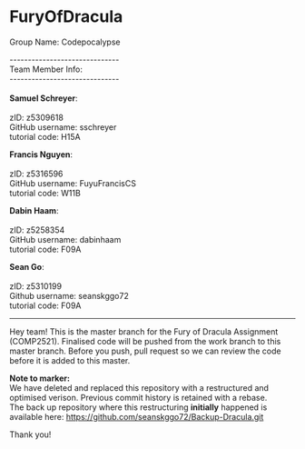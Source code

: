 # FuryOfDracula


Group Name: Codepocalypse

------------------------------ \
Team Member Info:\
------------------------------ \
\
<strong>Samuel Schreyer</strong>:\
\
zID: z5309618 \
GitHub username: sschreyer \
tutorial code: H15A 

<strong>Francis Nguyen</strong>:\
\
zID: z5316596 \
GitHub username: FuyuFrancisCS \
tutorial code: W11B 

<strong>Dabin Haam</strong>: \
\
zID: z5258354\
GitHub username: dabinhaam \
tutorial code: F09A 


<strong>Sean Go</strong>:\
\
zID: z5310199 \
Github username: seanskggo72 \
tutorial code: F09A 

-----------------------------------------------------------------------------------

Hey team! This is the master branch for the Fury of Dracula Assignment (COMP2521).
Finalised code will be pushed from the work branch to this master branch. Before you push, pull request so
we can review the code before it is added to this master.

<strong>Note to marker:</strong> \
We have deleted and replaced this repository with a restructured and optimised verison. Previous commit history is retained with a rebase. 
\
The back up repository where this restructuring <strong>initially</strong> happened is available here: https://github.com/seanskggo72/Backup-Dracula.git

Thank you!
